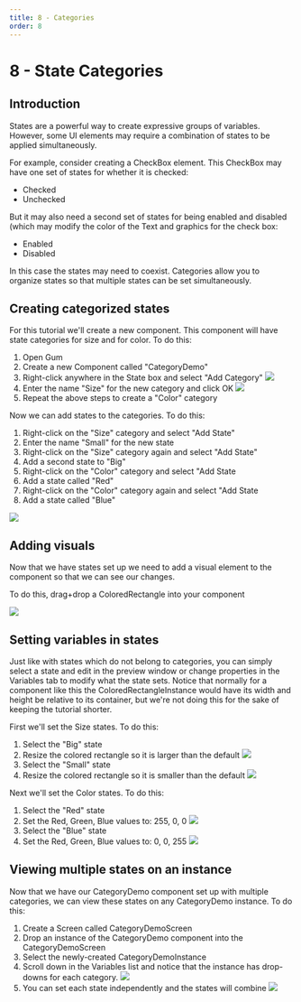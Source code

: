 ```yaml
---
title: 8 - Categories
order: 8
---
```


# 8 - State Categories

## Introduction

States are a powerful way to create expressive groups of variables. However, some UI elements may require a combination of states to be applied simultaneously.

For example, consider creating a CheckBox element. This CheckBox may have one set of states for whether it is checked:

* Checked
* Unchecked

But it may also need a second set of states for being enabled and disabled \(which may modify the color of the Text and graphics for the check box:

* Enabled
* Disabled

In this case the states may need to coexist. Categories allow you to organize states so that multiple states can be set simultaneously.

## Creating categorized states

For this tutorial we'll create a new component. This component will have state categories for size and for color. To do this:

1. Open Gum
2. Create a new Component called "CategoryDemo"
3. Right-click anywhere in the State box and select "Add Category" ![](../.gitbook/assets/GumAddCategory.png)
4. Enter the name "Size" for the new category and click OK ![](../.gitbook/assets/GumAddCategoryCalledSize.PNG)
5. Repeat the above steps to create a "Color" category

Now we can add states to the categories. To do this:

1. Right-click on the "Size" category and select "Add State"
2. Enter the name "Small" for the new state
3. Right-click on the "Size" category again and select "Add State"
4. Add a second state to "Big"
5. Right-click on the "Color" category and select "Add State
6. Add a state called "Red"
7. Right-click on the "Color" category again and select "Add State
8. Add a state called "Blue"

![](../.gitbook/assets/GumStatesInCategories.PNG)

## Adding visuals

Now that we have states set up we need to add a visual element to the component so that we can see our changes.

To do this, drag+drop a ColoredRectangle into your component

![](../.gitbook/assets/GumColoredRectangleInComponent.PNG)

## Setting variables in states

Just like with states which do not belong to categories, you can simply select a state and edit in the preview window or change properties in the Variables tab to modify what the state sets. Notice that normally for a component like this the ColoredRectangleInstance would have its width and height be relative to its container, but we're not doing this for the sake of keeping the tutorial shorter.

First we'll set the Size states. To do this:

1. Select the "Big" state
2. Resize the colored rectangle so it is larger than the default ![](../.gitbook/assets/GumBigState.PNG)
3. Select the "Small" state
4. Resize the colored rectangle so it is smaller than the default ![](../.gitbook/assets/GumSmallState.PNG)

Next we'll set the Color states. To do this:

1. Select the "Red" state
2. Set the Red, Green, Blue values to:  255, 0, 0 ![](../.gitbook/assets/GumRedState.PNG)
3. Select the "Blue" state
4. Set the Red, Green, Blue values to:  0, 0, 255 ![](../.gitbook/assets/GumBlueState.PNG)

## Viewing multiple states on an instance

Now that we have our CategoryDemo component set up with multiple categories, we can view these states on any CategoryDemo instance. To do this:

1. Create a Screen called CategoryDemoScreen
2. Drop an instance of the CategoryDemo component into the CategoryDemoScreen
3. Select the newly-created CategoryDemoInstance
4. Scroll down in the Variables list and notice that the instance has drop-downs for each category.  ![](../.gitbook/assets/GumLookCategoriesOnInstance.PNG)
5. You can set each state independently and the states will combine ![](../.gitbook/assets/GumCombinedStates.PNG)

